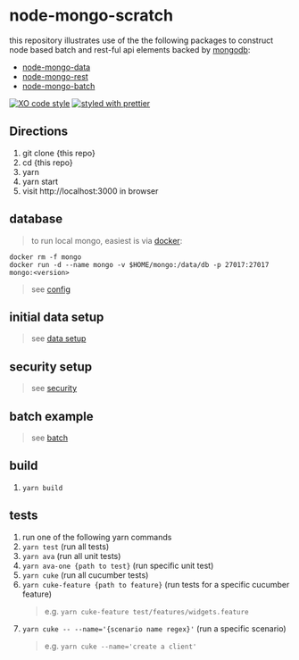 # node-mongo-scratch

this repository illustrates use of the the following packages to construct node based batch and rest-ful api elements backed by [mongodb](https://www.mongodb.com/):

* [node-mongo-data](https://github.com/the-watchmen/node-mongo-data)
* [node-mongo-rest](https://github.com/the-watchmen/node-mongo-rest)
* [node-mongo-batch](https://github.com/the-watchmen/node-mongo-batch)

[![XO code style](https://img.shields.io/badge/code_style-XO-5ed9c7.svg)](https://github.com/sindresorhus/xo)
[![styled with prettier](https://img.shields.io/badge/styled_with-prettier-ff69b4.svg)](https://github.com/prettier/prettier)

## Directions

1. git clone {this repo}
1. cd {this repo}
1. yarn
1. yarn start
1. visit http://localhost:3000 in browser

## database

> to run local mongo, easiest is via [docker](https://www.docker.com/):

```
docker rm -f mongo
docker run -d --name mongo -v $HOME/mongo:/data/db -p 27017:27017 mongo:<version>
```

> see [config](config)

## initial data setup

> see [data setup](doc/setup.md)

## security setup

> see [security](doc/security.md)

## batch example

> see [batch](doc/batch.md)

## build

1. `yarn build`

## tests

1. run one of the following yarn commands
1. `yarn test` (run all tests)
1. `yarn ava` (run all unit tests)
1. `yarn ava-one {path to test}` (run specific unit test)
1. `yarn cuke` (run all cucumber tests)
1. `yarn cuke-feature {path to feature}` (run tests for a specific cucumber feature)
   > e.g. `yarn cuke-feature test/features/widgets.feature`
1. `yarn cuke -- --name='{scenario name regex}'` (run a specific scenario)
   > e.g. `yarn cuke --name='create a client'`
